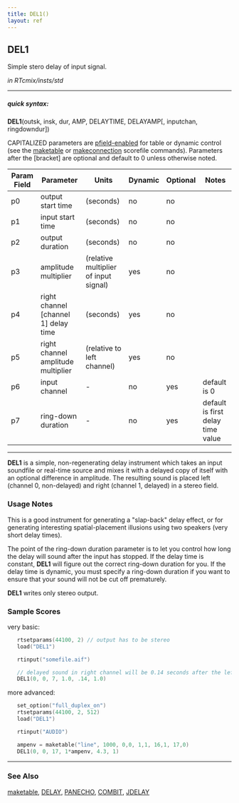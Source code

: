 ```yaml
---
title: DEL1()
layout: ref
---
```


## DEL1

Simple stero delay of input signal.

*in RTcmix/insts/std*  
  

-----

##### quick syntax:

**DEL1**(outsk, insk, dur, AMP, DELAYTIME, DELAYAMP\[, inputchan,
ringdowndur\])

CAPITALIZED parameters are [pfield-enabled](pfield-enabled.html) for
table or dynamic control (see the
[maketable](../scorefile/maketable.html) or
[makeconnection](../scorefile/makeconnection.html) scorefile
commands). Parameters after the \[bracket\] are optional and default to
0 unless otherwise noted.


Param Field	| Parameter | Units | Dynamic | Optional | Notes
----------- | --------- | ----- | -------- | --------- | ---------
p0 | output start time | (seconds) | no | no | 
p1 | input start time | (seconds) | no | no | 
p2 | output duration | (seconds) | no | no | 
p3 | amplitude multiplier | (relative multiplier of input signal) | yes | no | 
p4 | right channel [channel 1] delay time | (seconds) | yes | no | 
p5 | right channel amplitude multiplier | (relative to left channel) | yes | no | 
p6 | input channel |  -  | no | yes | default is 0 | 
p7 | ring-down duration |  -  | no | yes | default is first delay time value | 

  

-----

  
**DEL1** is a simple, non-regenerating delay instrument which takes an
input soundfile or real-time source and mixes it with a delayed copy of
itself with an optional difference in amplitude. The resulting sound is
placed left (channel 0, non-delayed) and right (channel 1, delayed) in a
stereo field.

### Usage Notes

This is a good instrument for generating a "slap-back" delay effect, or
for generating interesting spatial-placement illusions using two
speakers (very short delay times).

The point of the ring-down duration parameter is to let you control how
long the delay will sound after the input has stopped. If the delay time
is constant, **DEL1** will figure out the correct ring-down duration for
you. If the delay time is dynamic, you must specify a ring-down duration
if you want to ensure that your sound will not be cut off prematurely.

**DEL1** writes only stereo output.

### Sample Scores

very basic:

```cpp
   rtsetparams(44100, 2) // output has to be stereo
   load("DEL1")

   rtinput("somefile.aif")

   // delayed sound in right channel will be 0.14 seconds after the left
   DEL1(0, 0, 7, 1.0, .14, 1.0)
```

  
  
more advanced:

```cpp
   set_option("full_duplex_on")
   rtsetparams(44100, 2, 512)
   load("DEL1")

   rtinput("AUDIO")

   ampenv = maketable("line", 1000, 0,0, 1,1, 16,1, 17,0)
   DEL1(0, 0, 17, 1*ampenv, 4.3, 1)
```

  

-----

### See Also

[maketable](../scorefile/maketable.html), [DELAY](DELAY.html),
[PANECHO](PANECHO.html), [COMBIT](COMBIT.html), [JDELAY](JDELAY.html)
